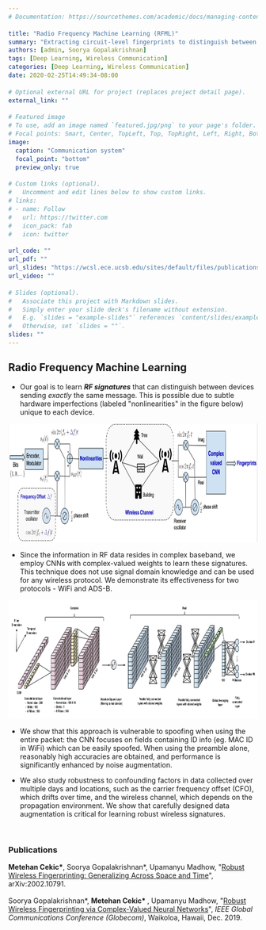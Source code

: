 ```yaml
---
# Documentation: https://sourcethemes.com/academic/docs/managing-content/

title: "Radio Frequency Machine Learning (RFML)"
summary: "Extracting circuit-level fingerprints to distinguish between wireless devices sending exactly same message"
authors: [admin, Soorya Gopalakrishnan]
tags: [Deep Learning, Wireless Communication]
categories: [Deep Learning, Wireless Communication]
date: 2020-02-25T14:49:34-08:00

# Optional external URL for project (replaces project detail page).
external_link: ""

# Featured image
# To use, add an image named `featured.jpg/png` to your page's folder.
# Focal points: Smart, Center, TopLeft, Top, TopRight, Left, Right, BottomLeft, Bottom, BottomRight.
image:
  caption: "Communication system"
  focal_point: "bottom"
  preview_only: true

# Custom links (optional).
#   Uncomment and edit lines below to show custom links.
# links:
# - name: Follow
#   url: https://twitter.com
#   icon_pack: fab
#   icon: twitter

url_code: ""
url_pdf: ""
url_slides: "https://wcsl.ece.ucsb.edu/sites/default/files/publications/ita2020_madhow.pdf"
url_video: ""

# Slides (optional).
#   Associate this project with Markdown slides.
#   Simply enter your slide deck's filename without extension.
#   E.g. `slides = "example-slides"` references `content/slides/example-slides.md`.
#   Otherwise, set `slides = ""`.
slides: ""
---
```


## **Radio Frequency Machine Learning** #

<ul>
	<li>Our goal is to learn&nbsp;<strong><em>RF signatures</em></strong>&nbsp;that can distinguish between devices sending&nbsp;<em>exactly</em>&nbsp;the same message. This is possible due to subtle hardware imperfections (labeled&nbsp;"nonlinearities" in the figure below) unique to each device.</li>
</ul>

<img src="featured.png" alt="Simply Easy Learning" width="600"
         height="240">

<ul>
	<li>Since the information in RF data resides in complex baseband, we employ CNNs with complex-valued weights to learn these signatures. This technique&nbsp;does&nbsp;not use&nbsp;signal domain knowledge and can be used for any wireless protocol. We demonstrate its effectiveness for two protocols -&nbsp;WiFi and ADS-B.</li>
</ul>

<img src="architect.png" alt="Simply Easy Learning" width="600"
         height="240">

<ul>
	<li>We show that this&nbsp;approach is vulnerable to spoofing&nbsp;when using&nbsp;the entire packet:&nbsp;the CNN focuses on&nbsp;fields containing ID info (eg. MAC ID in WiFi) which can be easily spoofed. When using the preamble alone, reasonably high accuracies are obtained, and performance is significantly enhanced by noise augmentation.</li>
</ul>

<ul>
	<li>We also study robustness to confounding factors&nbsp;in data collected over multiple days and locations, such as the carrier frequency offset (CFO), which drifts over time, and the wireless channel, which depends on the propagation environment. We show that carefully designed data augmentation is critical for learning robust wireless signatures.</li>
</ul>

<p><small>&nbsp;</small></p>

<div class="field__item odd"><div class="entity entity-paragraphs-item paragraphs-item-related-publications-topic-group">
  <div class="content">
    <div class="field field--name-field-sub-topic-title field--type-text field--label-hidden"><div class="field__items"><div class="field__item even"><h3 class="">Publications</h3></div></div></div>


<div class="field field--name-field-related-publications field--type-entityreference field--label-hidden"><div class="field__items"><div class="field__item even">	<div role="article" class="node node--simple-publication node--promoted contextual-links-region node--citation node--simple-publication--citation">
	  <div class="node__content">
	    <div class="field citation"> <b>Metehan Cekic*</b>,&nbsp;Soorya Gopalakrishnan*,&nbsp;Upamanyu Madhow, "<a href="https://web.ece.ucsb.edu/~metehancekic/publication/cekic-2020-robust/" target="_self">Robust Wireless Fingerprinting: Generalizing Across Space and Time</a>", arXiv:2002.10791.


<br/>
<br/>

</div></div></div>  </div>
</div>
</div>


<div class="field field--name-field-related-publications field--type-entityreference field--label-hidden"><div class="field__items"><div class="field__item even">	<div role="article" class="node node--simple-publication node--promoted contextual-links-region node--citation node--simple-publication--citation">
	  <div class="node__content">
	    <div class="field citation">Soorya Gopalakrishnan*, <b> Metehan Cekic* </b>,&nbsp;Upamanyu Madhow, "<a href="https://www.ece.ucsb.edu/~metehancekic/publication/fingerprinting-2019-globecom/" target="_self">Robust Wireless Fingerprinting via Complex-Valued Neural Networks</a>", <i>IEEE Global Communications Conference (Globecom)</i>,&nbsp;Waikoloa, Hawaii, Dec. 2019. 
          
</div></div></div>  </div>
</div>
</div>





